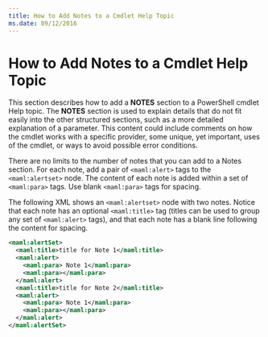 ```yaml
---
title: How to Add Notes to a Cmdlet Help Topic
ms.date: 09/12/2016
---
```

# How to Add Notes to a Cmdlet Help Topic

This section describes how to add a **NOTES** section to a PowerShell cmdlet Help topic. The
**NOTES** section is used to explain details that do not fit easily into the other structured
sections, such as a more detailed explanation of a parameter. This content could include comments on
how the cmdlet works with a specific provider, some unique, yet important, uses of the cmdlet, or
ways to avoid possible error conditions.

There are no limits to the number of notes that you can add to a Notes section. For each note, add a
pair of `<maml:alert>` tags to the `<maml:alertset>` node. The content of each note is added within
a set of `<maml:para>` tags. Use blank `<maml:para>` tags for spacing.

The following XML shows an `<maml:alertset>` node with two notes. Notice that each note has an
optional `<maml:title>` tag (titles can be used to group any set of `<maml:alert>` tags), and that
each note has a blank line following the content for spacing.

```xml
<maml:alertSet>
  <maml:title>title for Note 1</maml:title>
  <maml:alert>
    <maml:para> Note 1</maml:para>
    <maml:para></maml:para>
  </maml:alert>
  <maml:title>title for Note 2</maml:title>
  <maml:alert>
    <maml:para> Note 1</maml:para>
    <maml:para></maml:para>
  </maml:alert>
</maml:alertSet>
```
